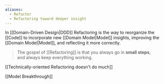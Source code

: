 ```yaml
---
aliases:
  - Refactor
  - Refactoring toward deeper insight
---
```

In [[Domain-Driven Design|DDD]] Refactoring is the way to reorganize the [[Code]] to incorporate new [[Domain Model|Model]] insights, improving the [[Domain Model|Model]], and reflecting it more correctly.

> The gospel of [[Refactoring]] is that you always go in **small steps**, and always keep everything working.

[[Technically-oriented Refactoring doesn't do much]]

[[Model Breakthrough]]